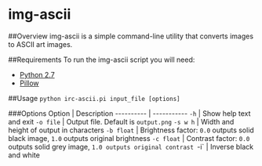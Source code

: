 img-ascii
=========

##Overview
img-ascii is a simple command-line utility that converts images to ASCII art images.

##Requirements
To run the img-ascii script you will need:
+ [Python 2.7](https://www.python.org/downloads/)
+ [Pillow](http://pillow.readthedocs.org/en/latest/installation.html)

##Usage
`python irc-ascii.pi input_file [options]`

###Options
Option     | Description
---------- | -----------
`-h`       | Show help text and exit
`-o file`  | Output file. Default is `output.png`
`-s w h`   | Width and height of output in characters
`-b float` | Brightness factor: `0.0` outputs solid black image, `1.0` outputs original brightness
`-c float` | Contrast factor: `0.0` outputs solid grey image, `1.0 outputs original contrast
`-i`       | Inverse black and white
